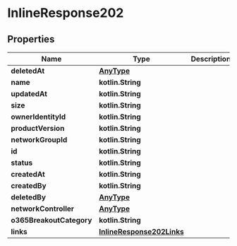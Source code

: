 
# InlineResponse202

## Properties
Name | Type | Description | Notes
------------ | ------------- | ------------- | -------------
**deletedAt** | [**AnyType**](.md) |  | 
**name** | **kotlin.String** |  | 
**updatedAt** | **kotlin.String** |  | 
**size** | **kotlin.String** |  | 
**ownerIdentityId** | **kotlin.String** |  | 
**productVersion** | **kotlin.String** |  | 
**networkGroupId** | **kotlin.String** |  | 
**id** | **kotlin.String** |  | 
**status** | **kotlin.String** |  | 
**createdAt** | **kotlin.String** |  | 
**createdBy** | **kotlin.String** |  | 
**deletedBy** | [**AnyType**](.md) |  | 
**networkController** | [**AnyType**](.md) |  | 
**o365BreakoutCategory** | **kotlin.String** |  | 
**links** | [**InlineResponse202Links**](InlineResponse202Links.md) |  | 



